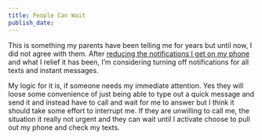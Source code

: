 ```yaml
---
title: People Can Wait
publish_date: 
---
```


This is something my parents have been telling me for years but until now, I did not agree with them. After [reducing the notifications I get on my phone](/posts/reducing-notifications) and what I relief it has been, I’m considering turning off notifications for all texts and instant messages.

My logic for it is, if someone needs my immediate attention. Yes they will loose some convenience of just being able to type out a quick message and send it and instead have to call and wait for me to answer but I think it should take some effort to interrupt me. If they are unwilling to call me, the situation it really not urgent and they can wait until I activate choose to pull out my phone and check my texts. 
